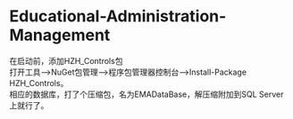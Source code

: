 # Educational-Administration-Management
在启动前，添加HZH_Controls包  
打开工具——>NuGet包管理——>程序包管理器控制台——>Install-Package HZH_Controls。  
相应的数据库，打了个压缩包，名为EMADataBase，解压缩附加到SQL Server上就行了。
